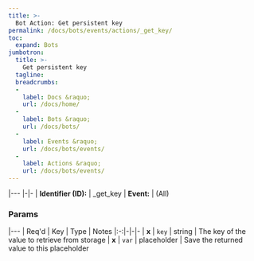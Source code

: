 ```yaml
---
title: >-
  Bot Action: Get persistent key
permalink: /docs/bots/events/actions/_get_key/
toc:
  expand: Bots
jumbotron:
  title: >-
    Get persistent key
  tagline: 
  breadcrumbs:
  -
    label: Docs &raquo;
    url: /docs/home/
  -
    label: Bots &raquo;
    url: /docs/bots/
  -
    label: Events &raquo;
    url: /docs/bots/events/
  -
    label: Actions &raquo;
    url: /docs/bots/events/
---
```


|---
|-|-
| **Identifier (ID):** | _get_key
| **Event:** | (All)

### Params

|---
| Req'd | Key | Type | Notes 
|:-:|-|-|-
| **x** | `key` | string | The key of the value to retrieve from storage
| **x** | `var` | placeholder | Save the returned value to this placeholder
